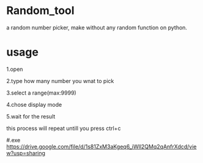 # Random_tool
a random number picker, make without any random function on python.

# usage
1.open

2.type how many number you wnat to pick 

3.select a range(max:9999)

4.chose display mode

5.wait for the result

this process will repeat untill you press ctrl+c

#.exe
https://drive.google.com/file/d/1s81ZxM3aKgeq6_iWll2QMq2qAnfrXdcd/view?usp=sharing
